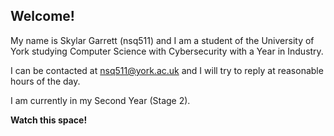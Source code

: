 ## Welcome!

My name is Skylar Garrett (nsq511) and I am a student of the University of York studying Computer Science with Cybersecurity with a Year in Industry.

I can be contacted at [nsq511@york.ac.uk](mailto:nsq511@york.ac.uk) and I will try to reply at reasonable hours of the day.

I am currently in my Second Year (Stage 2).

**Watch this space!**
